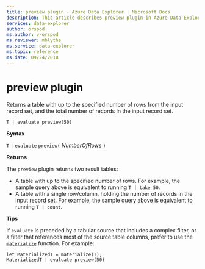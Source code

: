 ```yaml
---
title: preview plugin - Azure Data Explorer | Microsoft Docs
description: This article describes preview plugin in Azure Data Explorer.
services: data-explorer
author: orspod
ms.author: v-orspod
ms.reviewer: mblythe
ms.service: data-explorer
ms.topic: reference
ms.date: 09/24/2018
---
```

# preview plugin

Returns a table with up to the specified number of rows from the input record set, and the total number of records in the input record set.

```kusto
T | evaluate preview(50)
```

**Syntax**

`T` `|` `evaluate` `preview(` *NumberOfRows* `)`

**Returns**

The `preview` plugin returns two result tables:
* A table with up to the specified number of rows.
  For example, the sample query above is equivalent to running `T | take 50`.
* A table with a single row/column, holding the number of records in the
  input record set.
  For example, the sample query above is equivalent to running `T | count`.

**Tips**

If `evaluate` is preceded by a tabular source that includes a complex filter, or a filter that references most of the source table columns, prefer to use the [`materialize`](materializefunction.md) function. For example:

```kusto
let MaterializedT = materialize(T);
MaterializedT | evaluate preview(50)
```